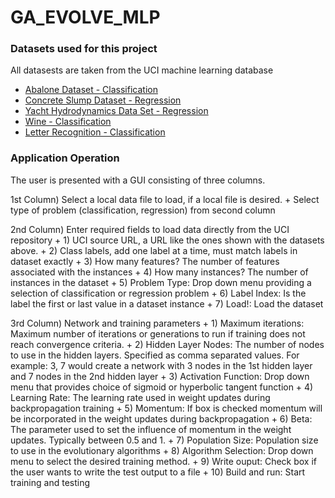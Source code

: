 # GA_EVOLVE_MLP

### Datasets used for this project
All datasests are taken from the UCI machine learning database
+ [Abalone Dataset - Classification](https://archive.ics.uci.edu/ml/machine-learning-databases/abalone/abalone.data)
+ [Concrete Slump Dataset - Regression](https://archive.ics.uci.edu/ml/machine-learning-databases/concrete/slump/slump_test.data)
+ [Yacht Hydrodynamics Data Set - Regression](https://archive.ics.uci.edu/ml/machine-learning-databases/00243/yacht_hydrodynamics.data)
+ [Wine - Classification](https://archive.ics.uci.edu/ml/machine-learning-databases/wine/wine.data)
+ [Letter Recognition - Classification](https://archive.ics.uci.edu/ml/machine-learning-databases/letter-recognition/letter-recognition.data)

### Application Operation
The user is presented with a GUI consisting of three columns. 

1st Column) Select a local data file to load, if a local file is desired.
            + Select type of problem (classification, regression) from second column
            
2nd Column) Enter required fields to load data directly from the UCI repository
            + 1) UCI source URL, a URL like the ones shown with the datasets above.
            + 2) Class labels, add one label at a time, must match labels in dataset exactly
            + 3) How many features? The number of features associated with the instances
            + 4) How many instances? The number of instances in the dataset
            + 5) Problem Type: Drop down menu providing a selection of classification or regression problem
            + 6) Label Index: Is the label the first or last value in a dataset instance
            + 7) Load!: Load the dataset
            
3rd Column) Network and training parameters 
            + 1) Maximum iterations: Maximum number of iterations or generations to run if training does not reach 
               convergence criteria.
            + 2) Hidden Layer Nodes: The number of nodes to use in the hidden layers. Specified as comma separated values.
                    For example: 3, 7 would create a network with 3 nodes in the 1st hidden layer and 7 nodes in the 2nd 
                    hidden layer
            + 3) Activation Function: Drop down menu that provides choice of sigmoid or hyperbolic tangent function
            + 4) Learning Rate: The learning rate used in weight updates during backpropagation training
            + 5) Momentum: If box is checked momentum will be incorporated in the weight updates during backpropagation
            + 6) Beta: The parameter used to set the influence of momentum in the weight updates. 
                     Typically between 0.5 and 1. 
            + 7) Population Size: Population size to use in the evolutionary algorithms
            + 8) Algorithm Selection: Drop down menu to select the desired training method. 
            + 9) Write ouput: Check box if the user wants to write the test output to a file
            + 10) Build and run: Start training and testing


 


